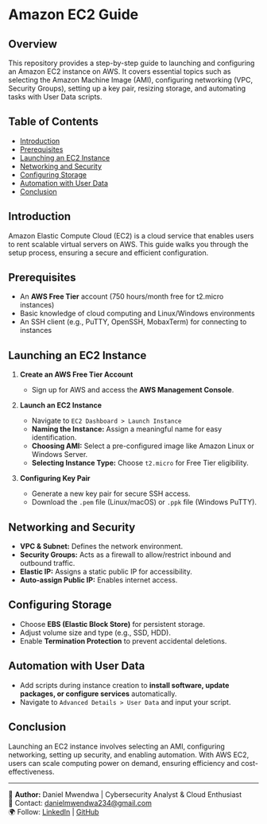 # Amazon EC2 Guide

## Overview 
This repository provides a step-by-step guide to launching and configuring an Amazon EC2 instance on AWS. It covers essential topics such as selecting the Amazon Machine Image (AMI), configuring networking (VPC, Security Groups), setting up a key pair, resizing storage, and automating tasks with User Data scripts.
## Table of Contents 
 
- [Introduction](#introduction) 
- [Prerequisites](#prerequisites) 
- [Launching an EC2 Instance](#launching-an-ec2-instance)
- [Networking and Security](#networking-and-security)
- [Configuring Storage](#configuring-storage)
- [Automation with User Data](#automation-with-user-data)
- [Conclusion](#conclusion)

## Introduction
Amazon Elastic Compute Cloud (EC2) is a cloud service that enables users to rent scalable virtual servers on AWS. This guide walks you through the setup process, ensuring a secure and efficient configuration.

## Prerequisites
- An **AWS Free Tier** account (750 hours/month free for t2.micro instances)
- Basic knowledge of cloud computing and Linux/Windows environments
- An SSH client (e.g., PuTTY, OpenSSH, MobaxTerm) for connecting to instances

## Launching an EC2 Instance
1. **Create an AWS Free Tier Account**  
   - Sign up for AWS and access the **AWS Management Console**.
   
2. **Launch an EC2 Instance**  
   - Navigate to `EC2 Dashboard > Launch Instance`
   - **Naming the Instance:** Assign a meaningful name for easy identification.
   - **Choosing AMI:** Select a pre-configured image like Amazon Linux or Windows Server.
   - **Selecting Instance Type:** Choose `t2.micro` for Free Tier eligibility.

3. **Configuring Key Pair**  
   - Generate a new key pair for secure SSH access.
   - Download the `.pem` file (Linux/macOS) or `.ppk` file (Windows PuTTY).

## Networking and Security
- **VPC & Subnet:** Defines the network environment.
- **Security Groups:** Acts as a firewall to allow/restrict inbound and outbound traffic.
- **Elastic IP:** Assigns a static public IP for accessibility.
- **Auto-assign Public IP:** Enables internet access.

## Configuring Storage
- Choose **EBS (Elastic Block Store)** for persistent storage.
- Adjust volume size and type (e.g., SSD, HDD).
- Enable **Termination Protection** to prevent accidental deletions.

## Automation with User Data
- Add scripts during instance creation to **install software, update packages, or configure services** automatically.
- Navigate to `Advanced Details > User Data` and input your script.

## Conclusion
Launching an EC2 instance involves selecting an AMI, configuring networking, setting up security, and enabling automation. With AWS EC2, users can scale computing power on demand, ensuring efficiency and cost-effectiveness.

---

🔗 **Author:** Daniel Mwendwa | Cybersecurity Analyst & Cloud Enthusiast  
📧 Contact: [danielmwendwa234@gmail.com](mailto:danielmwendwa234@gmail.com)  
🌍 Follow: [LinkedIn](https://www.linkedin.com/in/daniel-mwendwa-mwithui) | [GitHub](https://github.com/daniel-mwendwa)  
